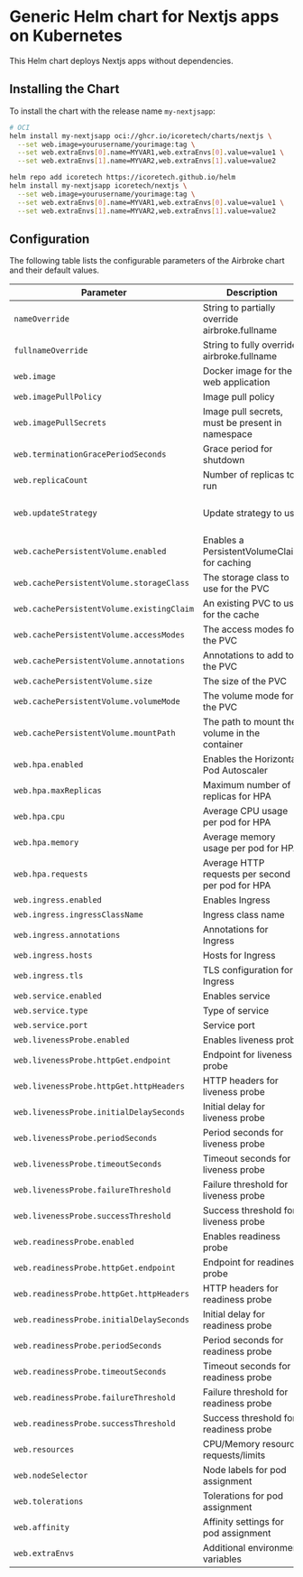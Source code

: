 # Generic Helm chart for Nextjs apps on Kubernetes

This Helm chart deploys Nextjs apps without dependencies.

## Installing the Chart

To install the chart with the release name `my-nextjsapp`:

```bash
# OCI
helm install my-nextjsapp oci://ghcr.io/icoretech/charts/nextjs \
  --set web.image=yourusername/yourimage:tag \
  --set web.extraEnvs[0].name=MYVAR1,web.extraEnvs[0].value=value1 \
  --set web.extraEnvs[1].name=MYVAR2,web.extraEnvs[1].value=value2

```

```bash
helm repo add icoretech https://icoretech.github.io/helm
helm install my-nextjsapp icoretech/nextjs \
  --set web.image=yourusername/yourimage:tag \
  --set web.extraEnvs[0].name=MYVAR1,web.extraEnvs[0].value=value1 \
  --set web.extraEnvs[1].name=MYVAR2,web.extraEnvs[1].value=value2
```

## Configuration

The following table lists the configurable parameters of the Airbroke chart and their default values.

| Parameter | Description | Default |
| --------- | ----------- | ------- |
| `nameOverride` | String to partially override airbroke.fullname | `""` |
| `fullnameOverride` | String to fully override airbroke.fullname | `""` |
| `web.image` | Docker image for the web application | `""` |
| `web.imagePullPolicy` | Image pull policy | `IfNotPresent` |
| `web.imagePullSecrets` | Image pull secrets, must be present in namespace | `""` |
| `web.terminationGracePeriodSeconds` | Grace period for shutdown | `0` |
| `web.replicaCount` | Number of replicas to run | `1` |
| `web.updateStrategy` | Update strategy to use | `{type: RollingUpdate, rollingUpdate: {maxUnavailable: 0, maxSurge: 1}}` |
| `web.cachePersistentVolume.enabled` | Enables a PersistentVolumeClaim for caching | `false` |
| `web.cachePersistentVolume.storageClass` | The storage class to use for the PVC | `""` |
| `web.cachePersistentVolume.existingClaim` | An existing PVC to use for the cache | `""` |
| `web.cachePersistentVolume.accessModes` | The access modes for the PVC | `["ReadWriteOnce"]` |
| `web.cachePersistentVolume.annotations` | Annotations to add to the PVC | `{}` |
| `web.cachePersistentVolume.size` | The size of the PVC | `1Gi` |
| `web.cachePersistentVolume.volumeMode` | The volume mode for the PVC | `""` |
| `web.cachePersistentVolume.mountPath` | The path to mount the volume in the container | `/app/.next/cache` |
| `web.hpa.enabled` | Enables the Horizontal Pod Autoscaler | `false` |
| `web.hpa.maxReplicas` | Maximum number of replicas for HPA | `10` |
| `web.hpa.cpu` | Average CPU usage per pod for HPA | |
| `web.hpa.memory` | Average memory usage per pod for HPA | |
| `web.hpa.requests` | Average HTTP requests per second per pod for HPA | |
| `web.ingress.enabled` | Enables Ingress | `false` |
| `web.ingress.ingressClassName` | Ingress class name | `nginx` |
| `web.ingress.annotations` | Annotations for Ingress | `{}` |
| `web.ingress.hosts` | Hosts for Ingress | `[]` |
| `web.ingress.tls` | TLS configuration for Ingress | `[]` |
| `web.service.enabled` | Enables service | `true` |
| `web.service.type` | Type of service | `ClusterIP` |
| `web.service.port` | Service port | `3000` |
| `web.livenessProbe.enabled` | Enables liveness probe | `false` |
| `web.livenessProbe.httpGet.endpoint` | Endpoint for liveness probe | `/api/hc?source=livenessProbe` |
| `web.livenessProbe.httpGet.httpHeaders` | HTTP headers for liveness probe | `[]` |
| `web.livenessProbe.initialDelaySeconds` | Initial delay for liveness probe | `0` |
| `web.livenessProbe.periodSeconds` | Period seconds for liveness probe | `10` |
| `web.livenessProbe.timeoutSeconds` | Timeout seconds for liveness probe | `5` |
| `web.livenessProbe.failureThreshold` | Failure threshold for liveness probe | `2` |
| `web.livenessProbe.successThreshold` | Success threshold for liveness probe | `1` |
| `web.readinessProbe.enabled` | Enables readiness probe | `false` |
| `web.readinessProbe.httpGet.endpoint` | Endpoint for readiness probe | `/api/hc?source=readinessProbe` |
| `web.readinessProbe.httpGet.httpHeaders` | HTTP headers for readiness probe | `[]` |
| `web.readinessProbe.initialDelaySeconds` | Initial delay for readiness probe | `0` |
| `web.readinessProbe.periodSeconds` | Period seconds for readiness probe | `10` |
| `web.readinessProbe.timeoutSeconds` | Timeout seconds for readiness probe | `5` |
| `web.readinessProbe.failureThreshold` | Failure threshold for readiness probe | `2` |
| `web.readinessProbe.successThreshold` | Success threshold for readiness probe | `1` |
| `web.resources` | CPU/Memory resource requests/limits | `{}` |
| `web.nodeSelector` | Node labels for pod assignment | `{}` |
| `web.tolerations` | Tolerations for pod assignment | `[]` |
| `web.affinity` | Affinity settings for pod assignment | `{}` |
| `web.extraEnvs` | Additional environment variables | `[]` |
